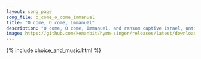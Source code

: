 ```yaml
---
layout: song_page
song_file: o_come_o_come_immanuel
title: "O come, O come, Immanuel"
description: "O come, O come, Immanuel, and ransom captive Israel, until the Son of God appear.    Rejoice! Rejoice!   Immanuel shall come to thee, O Israel.  O com... english christian winter 4part"
image: https://github.com/kenanbit/hymn-singer/releases/latest/download/o_come_o_come_immanuel-trad.png
---
```


{% include choice_and_music.html %}
